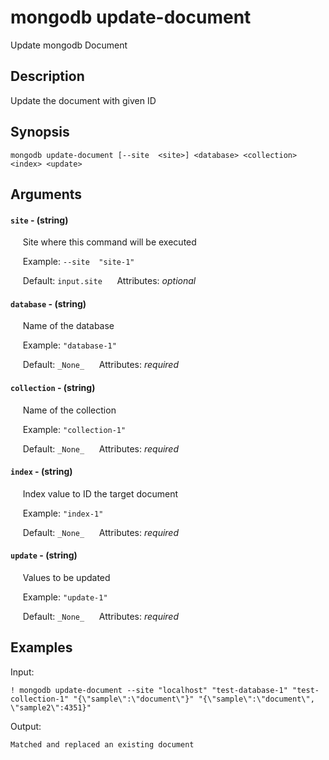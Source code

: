 # mongodb update-document

Update mongodb Document

## Description

Update the document with given ID

## Synopsis

`mongodb update-document [--site  <site>] <database> <collection> <index> <update>`

## Arguments


#### `site` - (string)

&nbsp;&nbsp;&nbsp;&nbsp; Site where this command will be executed  

&nbsp;&nbsp;&nbsp;&nbsp; Example:  `--site  "site-1"`

&nbsp;&nbsp;&nbsp;&nbsp; Default: `input.site`
&nbsp;&nbsp;&nbsp;&nbsp; Attributes: _optional_  


#### `database` - (string)

&nbsp;&nbsp;&nbsp;&nbsp; Name of the database  

&nbsp;&nbsp;&nbsp;&nbsp; Example:  `"database-1"`

&nbsp;&nbsp;&nbsp;&nbsp; Default: `_None_`
&nbsp;&nbsp;&nbsp;&nbsp; Attributes: _required_  


#### `collection` - (string)

&nbsp;&nbsp;&nbsp;&nbsp; Name of the collection  

&nbsp;&nbsp;&nbsp;&nbsp; Example:  `"collection-1"`

&nbsp;&nbsp;&nbsp;&nbsp; Default: `_None_`
&nbsp;&nbsp;&nbsp;&nbsp; Attributes: _required_  


#### `index` - (string)

&nbsp;&nbsp;&nbsp;&nbsp; Index value to ID the target document  

&nbsp;&nbsp;&nbsp;&nbsp; Example:  `"index-1"`

&nbsp;&nbsp;&nbsp;&nbsp; Default: `_None_`
&nbsp;&nbsp;&nbsp;&nbsp; Attributes: _required_  


#### `update` - (string)

&nbsp;&nbsp;&nbsp;&nbsp; Values to be updated  

&nbsp;&nbsp;&nbsp;&nbsp; Example:  `"update-1"`

&nbsp;&nbsp;&nbsp;&nbsp; Default: `_None_`
&nbsp;&nbsp;&nbsp;&nbsp; Attributes: _required_  



## Examples

Input: 
```
! mongodb update-document --site "localhost" "test-database-1" "test-collection-1" "{\"sample\":\"document\"}" "{\"sample\":\"document\", \"sample2\":4351}"
```
Output: 
```
Matched and replaced an existing document
```

